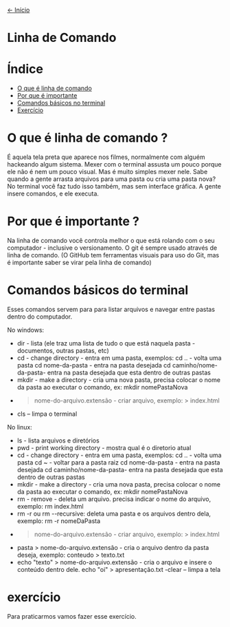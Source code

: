 <a href="https://github.com/LoPhine/DojoGit"><- Início</a>

<h1> Linha de Comando </h1>

<h1> Índice </h1>

+ [O que é linha de comando](#o-que-e-linha-de-comando)
+ [Por que é importante](#por-que-e-importante)
+ [Comandos básicos no terminal](#comandos-basicos-no-terminal)
+ [Exercício](#exercicio)

# O que é linha de comando ?

É aquela tela preta que aparece nos filmes, normalmente com alguém hackeando algum sistema. Mexer com o terminal assusta um pouco porque ele não é nem um pouco visual. Mas é muito simples mexer nele. Sabe quando a gente arrasta arquivos para uma pasta ou cria uma pasta nova? No terminal você faz tudo isso também, mas sem interface gráfica. A gente insere comandos, e ele executa.

# Por que é importante ?

Na linha de comando você controla melhor o que está rolando com o seu computador - inclusive o versionamento. O git é sempre usado através de linha de comando. (O GitHub tem ferramentas visuais para uso do Git, mas é importante saber se virar pela linha de comando)

# Comandos básicos do terminal

Esses comandos servem para para listar arquivos e navegar entre pastas dentro do computador.

No windows:

+ dir - lista (ele traz uma lista de tudo o que está naquela pasta - documentos, outras pastas, etc)
+ cd - change directory - entra em uma pasta, exemplos:
        cd .. - volta uma pasta
        cd nome-da-pasta - entra na pasta desejada
        cd caminho/nome-da-pasta- entra na pasta desejada que esta dentro de outras pastas
+ mkdir - make a directory - cria uma nova pasta, precisa colocar o nome da pasta ao executar o comando, ex:
        mkdir nomePastaNova
+ > nome-do-arquivo.extensão - criar arquivo, exemplo:
        > index.html
+ cls – limpa o terminal

No linux:

+ ls - lista arquivos e diretórios
+ pwd - print working directory - mostra qual é o diretorio atual
+ cd - change directory - entra em uma pasta, exemplos:
        cd .. - volta uma pasta
        cd ~ - voltar para a pasta raiz
        cd nome-da-pasta - entra na pasta desejada
        cd caminho/nome-da-pasta- entra na pasta desejada que esta dentro de outras pastas
+ mkdir - make a directory - cria uma nova pasta, precisa colocar o nome da pasta ao executar o comando, ex:
        mkdir nomePastaNova
+ rm - remove - deleta um arquivo. precisa indicar o nome do arquivo, exemplo:
        rm index.html
+ rm -r ou rm --recursive: deleta uma pasta e os arquivos dentro dela, exemplo:
        rm -r nomeDaPasta
+ > nome-do-arquivo.extensão - criar arquivo, exemplo:
        > index.html
+ pasta > nome-do-arquivo.extensão - cria o arquivo dentro da pasta deseja, exemplo:
        conteudo > texto.txt
+ echo "texto" > nome-do-arquivo.extensão - cria o arquivo e insere o conteúdo dentro dele.
        echo "oi" > apresentação.txt -clear – limpa a tela

# exercício

Para praticarmos vamos fazer esse exercício.
